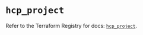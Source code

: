 # `hcp_project`

Refer to the Terraform Registry for docs: [`hcp_project`](https://registry.terraform.io/providers/hashicorp/hcp/0.79.0/docs/resources/project).
